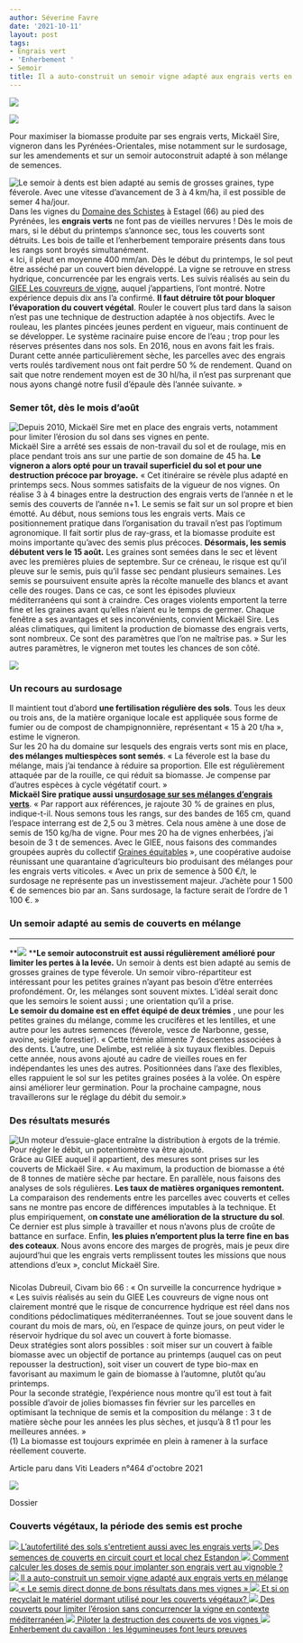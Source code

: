 ```yaml
---
author: Séverine Favre
date: '2021-10-11'
layout: post
tags:
- Engrais vert
- 'Enherbement '
- Semoir
title: Il a auto-construit un semoir vigne adapté aux engrais verts en mélange
---
```


![](https://ibp.info6tm.fr/api/v1/files/6527ac697efdff2d001471f0/methodes/pag_article/image.jpg)

![](/css/img/logos-categorie/logos-mini/grey/img-viti-grey.svg)

Pour maximiser la biomasse produite par ses engrais verts, Mickaël Sire, vigneron dans les Pyrénées-Orientales, mise notamment sur le surdosage, sur les amendements et sur un semoir autoconstruit adapté à son mélange de semences.

![Le semoir à dents est bien adapté au semis de grosses graines, type féverole. Avec une vitesse d’avancement de 3 à 4 km/ha, il est possible de semer 4 ha/jour.](https://ibp.info6tm.fr/api/v1/files/6527ac699ff1bb7d014d92d7/methodes/article_small/image.jpg) Dans les vignes du [Domaine des Schistes](https://domainedesschistes.com) à Estagel (66) au pied des Pyrénées, les **engrais verts** ne font pas de vieilles nervures ! Dès le mois de mars, si le début du printemps s’annonce sec, tous les couverts sont détruits. Les bois de taille et l’enherbement temporaire présents dans tous les rangs sont broyés simultanément.  
« Ici, il pleut en moyenne 400 mm/an. Dès le début du printemps, le sol peut être asséché par un couvert bien développé. La vigne se retrouve en stress hydrique, concurrencée par les engrais verts. Les suivis réalisés au sein du [GIEE Les couvreurs de vigne](https://rd-agri.fr/detail/PROJET/collectifs_agroecologie_18agiocc_098), auquel j’appartiens, l’ont montré. Notre expérience depuis dix ans l’a confirmé. **Il faut détruire tôt pour bloquer l’évaporation du couvert végétal**. Rouler le couvert plus tard dans la saison n’est pas une technique de destruction adaptée à nos objectifs. Avec le rouleau, les plantes pincées jeunes perdent en vigueur, mais continuent de se développer. Le système racinaire puise encore de l’eau ; trop pour les réserves présentes dans nos sols. En 2016, nous en avons fait les frais. Durant cette année particulièrement sèche, les parcelles avec des engrais verts roulés tardivement nous ont fait perdre 50 % de rendement. Quand on sait que notre rendement moyen est de 30 hl/ha, il n’est pas surprenant que nous ayons changé notre fusil d’épaule dès l’année suivante. »

### Semer tôt, dès le mois d’août

![Depuis 2010, Mickaël Sire met en place des engrais verts, notamment pour limiter l’érosion du sol dans ses vignes en pente.](https://ibp.info6tm.fr/api/v1/files/6527ac6a9ff1bb7d014d92d8/methodes/article_small/image.jpg) Mickaël Sire a arrêté ses essais de non-travail du sol et de roulage, mis en place pendant trois ans sur une partie de son domaine de 45 ha. **Le vigneron a alors opté pour un travail superficiel du sol et pour une destruction précoce par broyage.** « Cet itinéraire se révèle plus adapté en printemps secs. Nous sommes satisfaits de la vigueur de nos vignes. On réalise 3 à 4 binages entre la destruction des engrais verts de l’année n et le semis des couverts de l’année n+1. Le semis se fait sur un sol propre et bien émotté. Au début, nous semions tous les engrais verts. Mais ce positionnement pratique dans l’organisation du travail n’est pas l’optimum agronomique. Il fait sortir plus de ray-grass, et la biomasse produite est moins importante qu’avec des semis plus précoces. **Désormais, les semis débutent vers le 15 août.** Les graines sont semées dans le sec et lèvent avec les premières pluies de septembre. Sur ce créneau, le risque est qu’il pleuve sur le semis, puis qu’il fasse sec pendant plusieurs semaines. Les semis se poursuivent ensuite après la récolte manuelle des blancs et avant celle des rouges. Dans ce cas, ce sont les épisodes pluvieux méditerranéens qui sont à craindre. Ces orages violents emportent la terre fine et les graines avant qu’elles n’aient eu le temps de germer. Chaque fenêtre a ses avantages et ses inconvénients, convient Mickaël Sire. Les aléas climatiques, qui limitent la production de biomasse des engrais verts, sont nombreux. Ce sont des paramètres que l’on ne maîtrise pas. » Sur les autres paramètres, le vigneron met toutes les chances de son côté.

![](https://ibp.info6tm.fr/api/v1/files/6527ac6a11a7c14f0d2f07ff/methodes/article_small/image.jpg)

### Un recours au surdosage

Il maintient tout d’abord **une fertilisation régulière des sols**. Tous les deux ou trois ans, de la matière organique locale est appliquée sous forme de fumier ou de compost de champignonnière, représentant « 15 à 20 t/ha », estime le vigneron.  
Sur les 20 ha du domaine sur lesquels des engrais verts sont mis en place, **des mélanges multiespèces sont semés**. « La féverole est la base du mélange, mais j’ai tendance à réduire sa proportion. Elle est régulièrement attaquée par de la rouille, ce qui réduit sa biomasse. Je compense par d’autres espèces à cycle végétatif court. »  
**Mickaël Sire pratique aussi un[surdosage sur ses mélanges d’engrais verts](/node/27148/print)**. « Par rapport aux références, je rajoute 30 % de graines en plus, indique-t-il. Nous semons tous les rangs, sur des bandes de 165 cm, quand l’espace interrang est de 2,5 ou 3 mètres. Cela nous amène à une dose de semis de 150 kg/ha de vigne. Pour mes 20 ha de vignes enherbées, j’ai besoin de 3 t de semences. Avec le GIEE, nous faisons des commandes groupées auprès du collectif [Graines équitables](http://www.graines-equitables.fr/) », une coopérative audoise réunissant une quarantaine d’agriculteurs bio produisant des mélanges pour les engrais verts viticoles. « Avec un prix de semence à 500 €/t, le surdosage ne représente pas un investissement majeur. J’achète pour 1 500 € de semences bio par an. Sans surdosage, la facture serait de l’ordre de 1 100 €. »

### Un semoir adapté au semis de couverts en mélange

****

**![](https://ibp.info6tm.fr/api/v1/files/6527ac6accbff74b6259a75b/methodes/article_small/image.jpg) ****Le semoir autoconstruit est aussi régulièrement amélioré pour limiter les pertes à la levée.** Un semoir à dents est bien adapté au semis de grosses graines de type féverole. Un semoir vibro-répartiteur est intéressant pour les petites graines n’ayant pas besoin d’être enterrées profondément. Or, les mélanges sont souvent mixtes. L’idéal serait donc que les semoirs le soient aussi ; une orientation qu’il a prise.  
**Le semoir du domaine est en effet équipé de deux trémies** , une pour les petites graines du mélange, comme les crucifères et les lentilles, et une autre pour les autres semences (féverole, vesce de Narbonne, gesse, avoine, seigle forestier). « Cette trémie alimente 7 descentes associées à des dents. L’autre, une Delimbe, est reliée à six tuyaux flexibles. Depuis cette année, nous avons ajouté au cadre de vieilles roues en fer indépendantes les unes des autres. Positionnées dans l’axe des flexibles, elles rappuient le sol sur les petites graines posées à la volée. On espère ainsi améliorer leur germination. Pour la prochaine campagne, nous travaillerons sur le réglage du débit du semoir.»

### Des résultats mesurés

![Un moteur d’essuie-glace entraîne la distribution à ergots de la trémie. Pour régler le débit, un potentiomètre va être ajouté.](https://ibp.info6tm.fr/api/v1/files/6527ac6a11a7c14f0d2f0800/methodes/article_small/image.jpg) Grâce au GIEE auquel il appartient, des mesures sont prises sur les couverts de Mickaël Sire. « Au maximum, la production de biomasse a été de 8 tonnes de matière sèche par hectare. En parallèle, nous faisons des analyses de sols régulières. **Les taux de matières organiques remontent.** La comparaison des rendements entre les parcelles avec couverts et celles sans ne montre pas encore de différences imputables à la technique. Et plus empiriquement, o**n constate une amélioration de la structure du sol**. Ce dernier est plus simple à travailler et nous n’avons plus de croûte de battance en surface. Enfin, **les pluies n’emportent plus la terre fine en bas des coteaux**. Nous avons encore des marges de progrès, mais je peux dire aujourd’hui que les engrais verts remplissent toutes les missions que nous attendions d’eux », conclut Mickaël Sire.

### 

Nicolas Dubreuil, Civam bio 66 : « On surveille la concurrence hydrique »  
« Les suivis réalisés au sein du GIEE Les couvreurs de vigne nous ont clairement montré que le risque de concurrence hydrique est réel dans nos conditions pédoclimatiques méditerranéennes. Tout se joue souvent dans le courant du mois de mars, où, en l’espace de quinze jours, on peut vider le réservoir hydrique du sol avec un couvert à forte biomasse.  
Deux stratégies sont alors possibles : soit miser sur un couvert à faible biomasse avec un objectif de portance au printemps (auquel cas on peut repousser la destruction), soit viser un couvert de type bio-max en favorisant au maximum le gain de biomasse à l’automne, plutôt qu’au printemps.  
Pour la seconde stratégie, l’expérience nous montre qu’il est tout à fait possible d’avoir de jolies biomasses fin février sur les parcelles en optimisant la technique de semis et la composition du mélange : 3 t de matière sèche pour les années les plus sèches, et jusqu’à 8 t1 pour les meilleures années. »  
(1) La biomasse est toujours exprimée en plein à ramener à la surface réellement couverte.

Article paru dans Viti Leaders n°464 d'octobre 2021 

![](https://ibp.info6tm.fr/api/v1/files/6527abdfeab61c6f8967044f/methodes/article_small/image.png)

Dossier

### Couverts végétaux, la période des semis est proche

[ ![](/css/img/logos-categorie/normal/viti.svg) L’autofertilité des sols s'entretient aussi avec les engrais verts  ](/mon-viti/viticulture/lautofertilite-des-sols-sentretient-aussi-avec-les-engrais-verts-852616.php) [ ![](/css/img/logos-categorie/normal/viti.svg) Des semences de couverts en circuit court et local chez Estandon  ](/mon-viti/viticulture/des-semences-de-couverts-en-circuit-court-et-local-chez-estandon-903534.php) [ ![](/css/img/logos-categorie/normal/viti.svg) Comment calculer les doses de semis pour implanter son engrais vert au vignoble ?  ](/mon-viti/viticulture/comment-calculer-les-doses-de-semis-pour-implanter-son-engrais-vert-au-vignoble-852214.php) [ ![](/css/img/logos-categorie/grey/img-viti-grey.svg) Il a auto-construit un semoir vigne adapté aux engrais verts en mélange  ](/mon-viti/materiel/il-a-auto-construit-un-semoir-vigne-adapte-aux-engrais-verts-en-melange-851915.php) [ ![](/css/img/logos-categorie/normal/viti.svg) « Le semis direct donne de bons résultats dans mes vignes »  ](/mon-viti/viticulture/le-semis-direct-donne-de-bons-resultats-dans-mes-vignes-886257.php) [ ![](/css/img/logos-categorie/normal/viti.svg) Et si on recyclait le matériel dormant utilisé pour les couverts végétaux?  ](/mon-viti/viticulture/bonne-idee-recycler-les-outils-inutilises-sur-les-exploitations-au-service-des-couverts-vegetaux-en-viticulture-901074.php) [ ![](/css/img/logos-categorie/normal/viti.svg) Des couverts pour limiter l’érosion sans concurrencer la vigne en contexte méditerranéen  ](/mon-viti/viticulture/des-couverts-pour-limiter-lerosion-sans-concurrencer-la-vigne-en-contexte-mediterraneen-851372.php) [ ![](/css/img/logos-categorie/normal/viti.svg) Piloter la destruction des couverts de vos vignes  ](/mon-viti/viticulture/piloter-la-destruction-des-couverts-de-vos-vignes-852033.php) [ ![](/css/img/logos-categorie/normal/viti.svg) Enherbement du cavaillon : les légumineuses font leurs preuves  ](/mon-viti/viticulture/enherbement-du-cavaillon-les-legumineuses-font-leurs-preuves-891170.php)